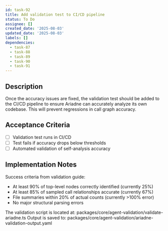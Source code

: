 ```yaml
---
id: task-92
title: Add validation test to CI/CD pipeline
status: To Do
assignee: []
created_date: '2025-08-03'
updated_date: '2025-08-03'
labels: []
dependencies:
  - task-87
  - task-88
  - task-89
  - task-90
  - task-91
---
```


## Description

Once the accuracy issues are fixed, the validation test should be added to the CI/CD pipeline to ensure Ariadne can accurately analyze its own codebase. This will prevent regressions in call graph accuracy.

## Acceptance Criteria

- [ ] Validation test runs in CI/CD
- [ ] Test fails if accuracy drops below thresholds
- [ ] Automated validation of self-analysis accuracy

## Implementation Notes

Success criteria from validation guide:

- At least 90% of top-level nodes correctly identified (currently 25%)
- At least 85% of sampled call relationships accurate (currently 67%)
- File summaries within 20% of actual counts (currently >100% error)
- No major structural parsing errors

The validation script is located at: packages/core/agent-validation/validate-ariadne.ts
Output is saved to: packages/core/agent-validation/ariadne-validation-output.yaml
